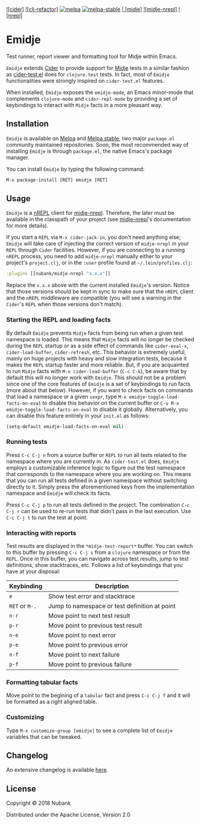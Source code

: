 [![cider]](https://github.com/clojure-emacs/cider)
[![clj-refactor]](https://github.com/clojure-emacs/clj-refactor.el)
[![melpa](http://melpa.org/packages/clj-refactor-badge.svg)](http://melpa.org/#/clj-refactor)
[![melpa-stable](http://stable.melpa.org/packages/clj-refactor-badge.svg)](http://stable.melpa.org/#/clj-refactor)
[! [midje]](https://github.com/marick/Midje)
[![midje-nrepl]](https://github.com/nubank/midje-nrepl)
[![nrepl]](https://github.com/nrepl/nrepl)

# Emidje

Test runner, report viewer and formatting tool for Midje within Emacs.

`Emidje` extends [Cider](cider) to provide support for [Midje](midje) tests in a
similar fashion as
[cider-test.el](https://github.com/clojure-emacs/cider/blob/master/cider-test.el)
does for `clojure.test` tests. In fact, most of `Emidje` functionalities were
strongly inspired on `cider-test.el` features.

When installed, `Emidje` exposes the `emidje-mode`, an Emacs minor-mode that
complements `clojure-mode` and `cider-repl-mode` by providing a set of
keybindings to interact with `Midje` facts in a more pleasant way.

## Installation

`Emidje` is available on [Melpa](melpa) and [Melpa stable](melpa-stable), two
major `package.el` community maintained repositories. Soon, the most recommended
way of installing `Emidje` is through `package.el`, the native Emacs's package
manager.

You can install `Emidje` by typing the following command:

```el
M-x package-install [RET] emidje [RET]
```

## Usage

`Emidje` is a [nREPL](nrepl) client for [midje-nrepl](midje-nrepl). Therefore,
the later must be available in the classpath of your project (see
[midje-nrepl](midje-nrepl)'s documentation for more details).

If you start a `REPL` via `M-x cider-jack-in`, you don't need anything else;
`Emidje` will take care of injecting the correct version of `midje-nrepl` in
your `REPL` through `Cider` facilities. However, if you are connecting to a
running `nREPL` process, you need to add `midje-nrepl` manually either to your
project's `project.clj`, or in the `:user` profile found at
`~/.lein/profiles.clj`:

```clojure
:plugins [[nubank/midje-nrepl "x.x.x"]]
```

Replace the `x.x.x` above with the current installed `Emidje`'s version. Notice
that those versions should be kept in sync to make sure that the `nREPL` client
and the `nREPL` middleware are compatible (you will see a warning in the
`Cider`'s `REPL` when those versions don't match).

### Starting the REPL and loading facts

By default `Emidje` prevents `Midje` facts from being run when a given test
namespace is loaded. This means that `Midje` facts will no longer be checked
during the `REPL` startup or as a side effect of commands like `cider-eval-x`,
`cider-load-buffer`, `cider-refresh`, etc. This behavior is extremely useful,
mainly on huge projects with heavy and slow integration tests, because it makes
the `REPL` startup faster and more reliable. But, if you are acquainted to run
`Midje` facts with `M-x cider-load-buffer` (`C-c C-k`), be aware that by default
this will no longer work with `Emidje`. This should not be a problem since one
of the core features of `Emidje` is a set of keybindings to run facts (more
about that below). However, if you want to check facts on commands that load a
namespace or a given `sexpr`, type `M-x emidje-toggle-load-facts-on-eval` to
disable this behavior on the current buffer or `C-u M-x
emidje-toggle-load-facts-on-eval` to disable it globally. Alternatively, you can
disable this feature entirely in your `init.el` as follows:

```el
(setq-default emidje-load-facts-on-eval nil)
```

### Running tests

Press `C-c C-j n` from a source buffer or `REPL` to run all tests related to the
namespace where you are currently in. As `cider-test.el` does, `Emidje` employs
a customizable inference logic to figure out the test namespace that corresponds
to the namespace where you are working on. This means that you can run all tests
defined in a given namespace without switching directly to it. Simply press the
aforementioned keys from the implementation namespace and `Emidje` will check
its facts.

Press `C-c C-j p` to run all tests defined in the project. The combination `C-c
C-j r` can be used to re-run tests that didn't pass in the last execution. Use
`C-c C-j t` to run the test at point.

### Interacting with reports

Test results are displayed in the `*midje-test-report*` buffer. You can switch
to this buffer by pressing `C-c C-j s` from a `clojure` namespace or from the
`REPL`. Once in this buffer, you can navigate across test results, jump to test
definitions, show stacktraces, etc. Follows a list of keybindings that you have
at your disposal:

| Keybinding | Description |
| --------------- | --------------------------------------------- |
| `e` | Show test error and stacktrace |
| `RET` or `M-.` | Jump to namespace or test definition at point |
| `n-r` | Move point to next test result |
| `p-r` | Move point to previous test result |
| `n-e` | Move point to next error |
| `p-e` | Move point to previous error |
| `n-f` | Move point to next failure |
| `p-f` | Move point to previous failure |

### Formatting tabular facts

Move point to the begining of a `tabular` fact and press `C-c C-j f` and it will
be formatted as a right aligned table.

### Customizing

Type `M-x customize-group [emidje]` to see a complete list of `Emidje` variables
that can be tweaked.

## Changelog

An extensive changelog is available [here](CHANGELOG.md).

## License
Copyright © 2018 Nubank

Distributed under the Apache License, Version 2.0

